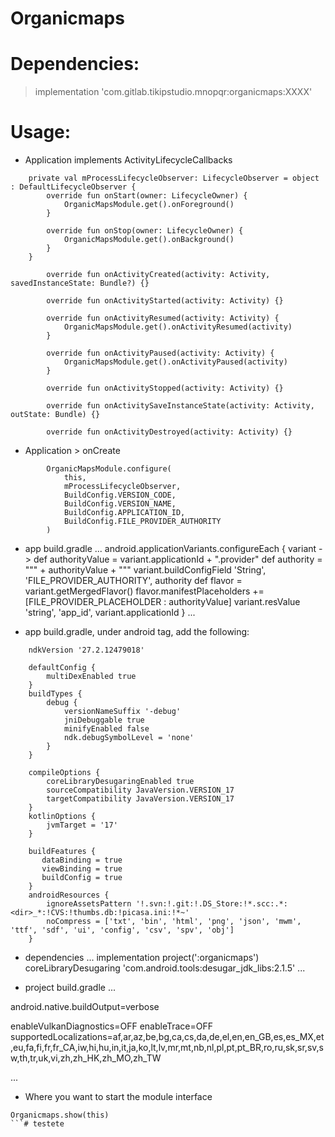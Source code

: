 Organicmaps
=============

# Dependencies:

> implementation 'com.gitlab.tikipstudio.mnopqr:organicmaps:XXXX'

# Usage:

- Application implements ActivityLifecycleCallbacks
```
    private val mProcessLifecycleObserver: LifecycleObserver = object : DefaultLifecycleObserver {
        override fun onStart(owner: LifecycleOwner) {
            OrganicMapsModule.get().onForeground()
        }

        override fun onStop(owner: LifecycleOwner) {
            OrganicMapsModule.get().onBackground()
        }
    }

        override fun onActivityCreated(activity: Activity, savedInstanceState: Bundle?) {}

        override fun onActivityStarted(activity: Activity) {}

        override fun onActivityResumed(activity: Activity) {
            OrganicMapsModule.get().onActivityResumed(activity)
        }

        override fun onActivityPaused(activity: Activity) {
            OrganicMapsModule.get().onActivityPaused(activity)
        }

        override fun onActivityStopped(activity: Activity) {}

        override fun onActivitySaveInstanceState(activity: Activity, outState: Bundle) {}

        override fun onActivityDestroyed(activity: Activity) {}

```

- Application > onCreate
```
        OrganicMapsModule.configure(
            this,
            mProcessLifecycleObserver,
            BuildConfig.VERSION_CODE,
            BuildConfig.VERSION_NAME,
            BuildConfig.APPLICATION_ID,
            BuildConfig.FILE_PROVIDER_AUTHORITY
        )
```
- app build.gradle
...
android.applicationVariants.configureEach { variant ->
    def authorityValue = variant.applicationId + ".provider"
    def authority = "\"" + authorityValue + "\""
    variant.buildConfigField 'String', 'FILE_PROVIDER_AUTHORITY', authority
    def flavor = variant.getMergedFlavor()
    flavor.manifestPlaceholders += [FILE_PROVIDER_PLACEHOLDER : authorityValue]
    variant.resValue 'string', 'app_id', variant.applicationId
}
...

- app build.gradle, under android tag, add the following:
```
    ndkVersion '27.2.12479018'

    defaultConfig {
        multiDexEnabled true
    }
    buildTypes {
        debug {
            versionNameSuffix '-debug'
            jniDebuggable true
            minifyEnabled false
            ndk.debugSymbolLevel = 'none'
        }
    }

    compileOptions {
        coreLibraryDesugaringEnabled true
        sourceCompatibility JavaVersion.VERSION_17
        targetCompatibility JavaVersion.VERSION_17
    }
    kotlinOptions {
        jvmTarget = '17'
    }

    buildFeatures {
       dataBinding = true
       viewBinding = true
       buildConfig = true
    }
    androidResources {
        ignoreAssetsPattern '!.svn:!.git:!.DS_Store:!*.scc:.*:<dir>_*:!CVS:!thumbs.db:!picasa.ini:!*~'
        noCompress = ['txt', 'bin', 'html', 'png', 'json', 'mwm', 'ttf', 'sdf', 'ui', 'config', 'csv', 'spv', 'obj']
    }
```
- dependencies
...
    implementation project(':organicmaps')
    coreLibraryDesugaring 'com.android.tools:desugar_jdk_libs:2.1.5'
...

- project build.gradle
...

android.native.buildOutput=verbose

enableVulkanDiagnostics=OFF
enableTrace=OFF
supportedLocalizations=af,ar,az,be,bg,ca,cs,da,de,el,en,en_GB,es,es_MX,et,eu,fa,fi,fr,fr_CA,iw,hi,hu,in,it,ja,ko,lt,lv,mr,mt,nb,nl,pl,pt,pt_BR,ro,ru,sk,sr,sv,sw,th,tr,uk,vi,zh,zh_HK,zh_MO,zh_TW

...

- Where you want to start the module interface
```
Organicmaps.show(this)
```# testete
